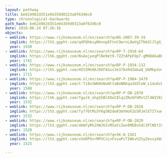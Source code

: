```yaml
---
layout: pathway
title: be624982d351e04359d0323a0f6346c0
type: chronological-backwards
path_hash: be624982d351e04359d0323a0f6346c0
date: 2018-06-24 07:26:16
objects:
- weblink: https://www.rijksmuseum.nl/en/search?q=NG-2007-39-19
  imglink: https://lh3.ggpht.com/q4PQhbuyNhnnpEFtnC9wrnLOwVgITbbGlJlgGjRBr3JRECIrdad5uOx6DjNIFawdYVgKocZ5rlgnUJvWvQtboPQnHm0=s200
  year: 1930
- weblink: https://www.rijksmuseum.nl/en/search?q=RP-T-1918-64
  imglink: https://lh6.ggpht.com/NsAajyeqPlNe9et9-7ZZtAPpFOp7-gMHOAGaB0QHi1OAmvIbvZltUs62SGU7OY0kMyARET-167gEa_QCMm4X9HbBJQA=s200
  year: 1741
- weblink: https://www.rijksmuseum.nl/en/search?q=RP-P-1934-132
  imglink: https://lh5.ggpht.com/HISIMn06J9XFASus3e370xR4ImbaQ_UbMkp3vmaeKmcc4sPbW3w4HieBf1SfDlBfvLFIv1b4esr3H4X1EooY1qt5bhg=s200
  year: 1711
- weblink: https://www.rijksmuseum.nl/en/search?q=RP-P-1904-3479
  imglink: https://lh3.ggpht.com/C-Ti8xSWHAVWuNttaBoNNXqa3kOleW_L14uOcWfZbpsZN5qSKzhfFF9UbUx2-k52ROvbdhbU01CLBae9ZYuIKZpG9w=s200
  year: 1588
- weblink: https://www.rijksmuseum.nl/en/search?q=RP-P-OB-2870
  imglink: https://lh6.ggpht.com/fgwJ4_ohgS5BlXOoC8lqzZNz6FkMxtZl4WIVE84m_2QOs4KadFPJ4OcakoeOsIVQXoW54ZY0Xrcjpo-sPPL7KGbBFbQ=s200
  year: 1532
- weblink: https://www.rijksmuseum.nl/en/search?q=RP-P-OB-2628
  imglink: https://lh3.ggpht.com/Ty77OtMu3Y6gSN2dw93mYmUX1U3RJmlETITxamrbEWpAR-iVTeFH4TdeTlrC9zJDL6jxBSPf5MtXY-Ft0EI7Yx-1sM1v=s200
  year: 1532
- weblink: https://www.rijksmuseum.nl/en/search?q=RP-P-OB-2629
  imglink: https://lh3.ggpht.com/dm6FyRh2XWJ6IvMSaViZwn8MEBvSdc3PlNEtIGn7lIA22jbnq_1-0B1GoEoq46hPFOcGOyfdQOhbaPhGGDKTWPb9my8=s200
  year: 1528
- weblink: https://www.rijksmuseum.nl/en/search?q=SK-A-1561
  imglink: https://lh3.ggpht.com/xVeRP5nrMPVCcLnFxvaPcTIWkvhZSyZevxyXWx3vU2GTv2UnAy1wE-JE2P6BDizlNvS96m7E6niyLiopwKE5SPOnVv4=s200
  year: 1525

---
```

